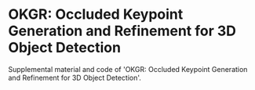 # OKGR: Occluded Keypoint Generation and Refinement for 3D Object Detection
Supplemental material and code of 'OKGR: Occluded Keypoint Generation and Refinement for 3D Object Detection'.
